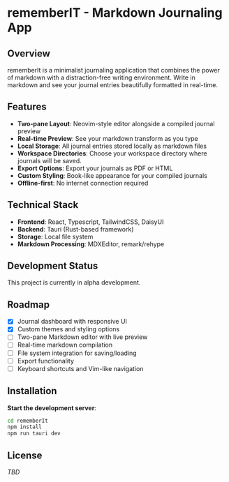 # rememberIT - Markdown Journaling App

## Overview

rememberIt is a minimalist journaling application that combines the power of markdown with a distraction-free writing environment. Write in markdown and see your journal entries beautifully formatted in real-time.

## Features

- **Two-pane Layout**: Neovim-style editor alongside a compiled journal preview
- **Real-time Preview**: See your markdown transform as you type
- **Local Storage**: All journal entries stored locally as markdown files
- **Workspace Directories**: Choose your workspace directory where journals will be saved.
- **Export Options**: Export your journals as PDF or HTML
- **Custom Styling**: Book-like appearance for your compiled journals
- **Offline-first**: No internet connection required

## Technical Stack

- **Frontend**: React, Typescript, TailwindCSS, DaisyUI
- **Backend**: Tauri (Rust-based framework)
- **Storage**: Local file system
- **Markdown Processing**: MDXEditor, remark/rehype

## Development Status

This project is currently in alpha development.

## Roadmap

- [X] Journal dashboard with responsive UI
- [X] Custom themes and styling options
- [ ] Two-pane Markdown editor with live preview
- [ ] Real-time markdown compilation
- [ ] File system integration for saving/loading
- [ ] Export functionality
- [ ] Keyboard shortcuts and Vim-like navigation

## Installation

**Start the development server**:

```bash
cd rememberIt
npm install
npm run tauri dev
```

## License

*TBD*
